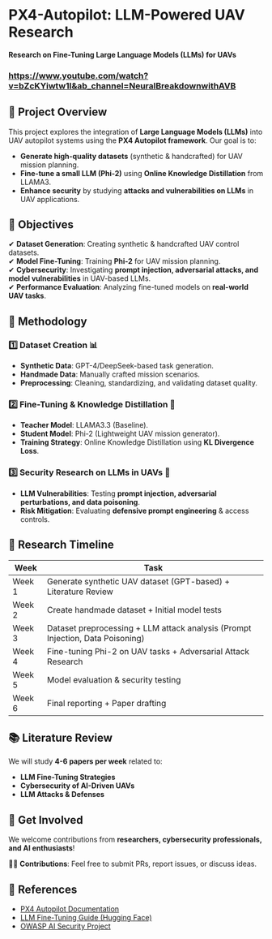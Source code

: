 # PX4-Autopilot: LLM-Powered UAV Research 
**Research on Fine-Tuning Large Language Models (LLMs) for UAVs**  
### https://www.youtube.com/watch?v=bZcKYiwtw1I&ab_channel=NeuralBreakdownwithAVB
## 📌 Project Overview  
This project explores the integration of **Large Language Models (LLMs)** into UAV autopilot systems using the **PX4 Autopilot framework**. Our goal is to:  

- **Generate high-quality datasets** (synthetic & handcrafted) for UAV mission planning.  
- **Fine-tune a small LLM (Phi-2)** using **Online Knowledge Distillation** from LLAMA3.  
- **Enhance security** by studying **attacks and vulnerabilities on LLMs** in UAV applications.  

## 🎯 Objectives  
✔ **Dataset Generation**: Creating synthetic & handcrafted UAV control datasets.  
✔ **Model Fine-Tuning**: Training **Phi-2** for UAV mission planning.  
✔ **Cybersecurity**: Investigating **prompt injection, adversarial attacks, and model vulnerabilities** in UAV-based LLMs.  
✔ **Performance Evaluation**: Analyzing fine-tuned models on **real-world UAV tasks**.  

## 🔬 Methodology  

### 1️⃣ Dataset Creation 📊  
- **Synthetic Data**: GPT-4/DeepSeek-based task generation.  
- **Handmade Data**: Manually crafted mission scenarios.  
- **Preprocessing**: Cleaning, standardizing, and validating dataset quality.  

### 2️⃣ Fine-Tuning & Knowledge Distillation 🎯  
- **Teacher Model**: LLAMA3.3 (Baseline).  
- **Student Model**: Phi-2 (Lightweight UAV mission generator).  
- **Training Strategy**: Online Knowledge Distillation using **KL Divergence Loss**.  

### 3️⃣ Security Research on LLMs in UAVs 🔐  
- **LLM Vulnerabilities**: Testing **prompt injection, adversarial perturbations, and data poisoning**.  
- **Risk Mitigation**: Evaluating **defensive prompt engineering** & access controls.  

## 📆 Research Timeline  

| **Week** | **Task** |
|----------|----------|
| Week 1 | Generate synthetic UAV dataset (GPT-based) + Literature Review |
| Week 2 | Create handmade dataset + Initial model tests |
| Week 3 | Dataset preprocessing + LLM attack analysis (Prompt Injection, Data Poisoning) |
| Week 4 | Fine-tuning Phi-2 on UAV tasks + Adversarial Attack Research |
| Week 5 | Model evaluation & security testing |
| Week 6 | Final reporting + Paper drafting |

## 📚 Literature Review  
We will study **4-6 papers per week** related to:  
- **LLM Fine-Tuning Strategies**  
- **Cybersecurity of AI-Driven UAVs**  
- **LLM Attacks & Defenses**  

## 📢 Get Involved  
We welcome contributions from **researchers, cybersecurity professionals, and AI enthusiasts**!  

👨‍💻 **Contributions**: Feel free to submit PRs, report issues, or discuss ideas.  

## 🔗 References  
- [PX4 Autopilot Documentation](https://px4.io)  
- [LLM Fine-Tuning Guide (Hugging Face)](https://huggingface.co)  
- [OWASP AI Security Project](https://owasp.org/www-project-machine-learning-security/)  
